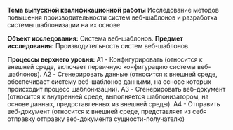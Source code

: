 **Тема выпускной квалификационной работы**
Исследование методов повышения производительности систем
веб-шаблонов и разработка системы шаблонизации на их основе

**Объект исследования:**
Система веб-шаблонов.
**Предмет исследования:**
Производительность систем веб-шаблонов.

**Процессы верхнего уровня:**
A1 - Конфигурировать (относится к внешней среде, включает первичную
конфигурацию системы веб-шаблонов).
A2 - Сгенерировать данные (относится к внешней среде, обеспечивает систему
веб-шаблонов данными, на основе которых происходит процесс шаблонизации).
A3 - Сгенерировать веб-документ (относится к внутренней среде, выполняется
шаблонизатором, на основе данных, предоставленных из внешней среды).
А4 - Отправить веб-документ (относится к внешней среде, представляет из себя
отправку отправку веб-документа сущности-получателю)

